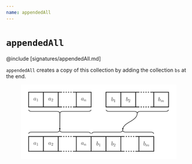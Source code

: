```yaml
---
name: appendedAll
---
```


# `appendedAll`

@include [signatures/appendedAll.md]

`appendedAll` creates a copy of this collection by adding the collection `bs` at
the end.

<figure class="diagram">
  <img src="images/appendedAll.svg" alt="appendedAll function">
  <!-- <figcaption class="diagram-desc"></figcaption> -->
</figure>
